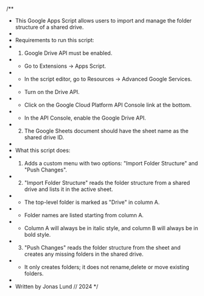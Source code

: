 /**
 * This Google Apps Script allows users to import and manage the folder structure of a shared drive.
 * 
 * Requirements to run this script:
 * 1. Google Drive API must be enabled. 
 *    - Go to Extensions -> Apps Script.
 *    - In the script editor, go to Resources -> Advanced Google Services.
 *    - Turn on the Drive API.
 *    - Click on the Google Cloud Platform API Console link at the bottom.
 *    - In the API Console, enable the Google Drive API.
 * 2. The Google Sheets document should have the sheet name as the shared drive ID.
 * 
 * What this script does:
 * 1. Adds a custom menu with two options: "Import Folder Structure" and "Push Changes".
 * 2. "Import Folder Structure" reads the folder structure from a shared drive and lists it in the active sheet.
 *    - The top-level folder is marked as "Drive" in column A.
 *    - Folder names are listed starting from column A.
 *    - Column A will always be in italic style, and column B will always be in bold style.
 * 3. "Push Changes" reads the folder structure from the sheet and creates any missing folders in the shared drive.
 *    - It only creates folders; it does not rename,delete or move existing folders.
 * 
 * Written by Jonas Lund // 2024
 */

